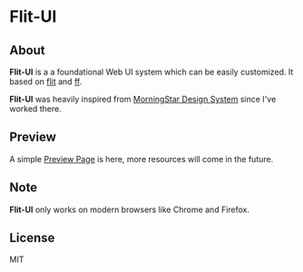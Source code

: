 # Flit-UI

## About

**Flit-UI** is a a foundational Web UI system which can be easily customized. It based on [flit](https://github.com/pucelle/flit) and [ff](https://github.com/pucelle/ff).

**Flit-UI** was heavily inspired from [MorningStar Design System](http://designsystem.morningstar.com/index.html) since I've worked there.


## Preview

A simple [Preview Page](https://pucelle.github.io/flit-ui/) is here, more resources will come in the future.


## Note

**Flit-UI** only works on modern browsers like Chrome and Firefox.


## License

MIT
